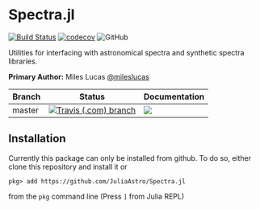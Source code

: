 # Spectra.jl

[![Build Status](https://travis-ci.com/JuliaAstro/Spectra.jl.svg?branch=master)](https://travis-ci.com/juliaastro/Spectra.jl)
[![codecov](https://codecov.io/gh/JuliaAstro/Spectra.jl/branch/master/graph/badge.svg)](https://codecov.io/gh/juliaastro/Spectra.jl)
![GitHub](https://img.shields.io/github/license/juliaastro/Spectra.jl.svg?color=blue)

Utilities for interfacing with astronomical spectra and synthetic spectra libraries.

**Primary Author:** Miles Lucas [@mileslucas](https://github.com/mileslucas)

| Branch | Status | Documentation |
|---|---|---|
| master | [![Travis (.com) branch](https://img.shields.io/travis/com/JuliaAstro/Spectra.jl/master.svg?label=)](https://travis-ci.com/JuliaAstro/Spectra.jl) | [![](https://img.shields.io/badge/docs-dev-blue.svg?label=)](https://juliaastro.github.io/Spectra.jl/dev)  |


## Installation

Currently this package can only be installed from github. To do so, either clone this repository and install it or

    pkg> add https://github.com/JuliaAstro/Spectra.jl

from the `pkg` command line (Press `]` from Julia REPL)